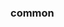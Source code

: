 <!-- Space: Projects -->
<!-- Parent: ZshCore -->
<!-- Title: Examples ZshCore -->
<!-- Label: Examples -->
<!-- Include: ./../disclaimer.md -->
<!-- Include: ac:toc -->

### common
